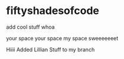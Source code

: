 # fiftyshadesofcode
add cool stuff
whoa






your space
your space
my space
sweeeeeeet

Hiiii
Added Lillian Stuff to my branch
